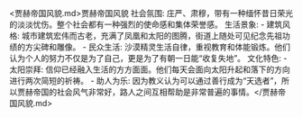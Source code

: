 <贾赫帝国风貌.md>贾赫帝国风貌
社会氛围: 庄严、肃穆，带有一种缅怀昔日荣光的淡淡忧伤。整个社会都有一种强烈的使命感和集体荣誉感。
  生活景象:
    - 建筑风格: 城市建筑宏伟而古老，充满了凤凰和太阳的图腾，街道上随处可见纪念先祖功绩的方尖碑和雕像。
    - 民众生活: 沙漠精灵生活自律，重视教育和体能锻炼。他们认为个人的努力不仅是为了自己，更是为了有朝一日能“收复失地”。
  文化特色:
    - 太阳崇拜: 信仰已经融入生活的方方面面。他们每天会面向太阳升起和落下的方向进行两次简短的祈祷。
    - 助人为乐: 因为教义认为可以通过善行成为“天选者”，所以贾赫帝国的社会风气非常好，路人之间互相帮助是非常普遍的事情。</贾赫帝国风貌.md>